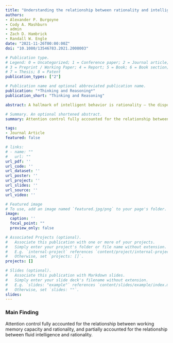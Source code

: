 ```yaml
---
title: "Understanding the relationship between rationality and intelligence: A latent-variable approach"
authors:
- Alexander P. Burgoyne
- Cody A. Mashburn
- admin
- Zach D. Hambrick
- Randall W. Engle
date: "2021-11-26T00:00:00Z"
doi: "10.1080/13546783.2021.2008003"

# Publication type.
# Legend: 0 = Uncategorized; 1 = Conference paper; 2 = Journal article;
# 3 = Preprint / Working Paper; 4 = Report; 5 = Book; 6 = Book section;
# 7 = Thesis; 8 = Patent
publication_types: ["2"]

# Publication name and optional abbreviated publication name.
publication: "*Thinking and Reasoning*"
publication_short: "Thinking and Reasoning"

abstract: A hallmark of intelligent behavior is rationality – the disposition and ability to think analytically to make decisions that maximize expected utility or follow the laws of probability. However, the question remains as to whether rationality and intelligence are empirically distinct, as does the question of what cognitive mechanisms underlie individual differences in rationality. In a sample of 331 participants, we assessed the relationship between rationality and intelligence. There was a common ability underpinning performance on some, but not all, rationality tests. Latent factors representing rationality and general intelligence were strongly correlated (r = .54), but their correlation fell well short of unity. Rationality correlated significantly with fluid intelligence (r = .56), working memory capacity (r = .44), and attention control (r = .49). Attention control fully accounted for the relationship between working memory capacity and rationality, and partially accounted for the relationship between fluid intelligence and rationality. We conclude by speculating about factors rationality tests may tap that other cognitive ability tests miss, and outline directions for further research.

# Summary. An optional shortened abstract.
summary: Attention control fully accounted for the relationship between working memory capacity and rationality, and partially accounted for the relationship between fluid intelligence and rationality.

tags:
- Journal Article
featured: false

# links:
# - name: ""
#   url: ""
url_pdf: ''
url_code: ''
url_dataset: ''
url_poster: ''
url_project: ''
url_slides: ''
url_source: ''
url_video: ''

# Featured image
# To use, add an image named `featured.jpg/png` to your page's folder. 
image:
  caption: ''
  focal_point: ""
  preview_only: false

# Associated Projects (optional).
#   Associate this publication with one or more of your projects.
#   Simply enter your project's folder or file name without extension.
#   E.g. `internal-project` references `content/project/internal-project/index.md`.
#   Otherwise, set `projects: []`.
projects: []

# Slides (optional).
#   Associate this publication with Markdown slides.
#   Simply enter your slide deck's filename without extension.
#   E.g. `slides: "example"` references `content/slides/example/index.md`.
#   Otherwise, set `slides: ""`.
slides: 
---
```


### Main Finding

Attention control fully accounted for the relationship between working memory capacity and rationality, and partially accounted for the relationship between fluid intelligence and rationality.

